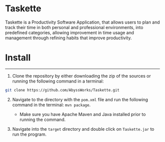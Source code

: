 # Taskette
Taskette is a Productivity Software Application, that allows users to plan and track their time in both personal and professional environments, into predefined categories, allowing improvement in time usage and management through refining habits that improve productivity.

# Install

---
1. Clone the repository by either downloading the zip of the sources or running the following command in a terminal:
 ```bash
git clone https://github.com/AbyssWorks/Taskette.git
 ```

2. Navigate to the directory with the `pom.xml` file and run the following command in the terminal: `mvn package`.
    - Make sure you have Apache Maven and Java installed prior to running the command.

3. Navigate into the `target` directory and double click on `Taskette.jar` to run the program.